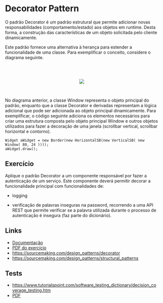 # Decorator Pattern
O padrão Decorator é um padrão estrutural que permite adicionar novas responsabilidades (comportamento/estado) aos objetos em runtime. Desta forma, a construção das características de um objeto solicitada pelo cliente dinamicamente.

Este padrão fornece uma alternativa à herança para estender a funcionalidade de uma classe. Para exemplificar o conceito, considere o diagrama seguinte.


<br><br>
<p align="center">
  <img src="https://argon7.github.io/TrabalhosES2/DecoratorPattern/resources/Decorator.png">
</p>
<br>

No diagrama anterior, a classe Window representa o objeto principal do padrão, enquanto que a classe Decorator e derivadas representam a lógica adicional que pode ser adicionada ao objeto principal dinamicamente. Para exemplificar, o código seguinte adiciona os elementos necessários para criar uma estrutura composta pelo objeto principal Window e outros objetos utilizados para fazer a decoração de uma janela (scrollbar vertical, scrollbar horizontal e contorno).

```
Widget aWidget = new Border(new HorizontalSB(new VerticalSB( new Window( 80, 24 ))));
aWidget.draw();
```


## Exercício

Aplique o padrão Decorator a um componente responsável por fazer a autenticação de um serviço. Este componente deverá permitir decorar a funcionalidade principal com funcionalidades de:

- logging

- verificação de palavras inseguras na password, recorrendo a uma API REST que permite verificar se a palavra utilizada durante o processo de autenticação é insegura (faz parte do dicionário).

## Links

* [Documentação](https://argon7.github.io/TrabalhosES2/DecoratorPattern/javadoc/index.html)
* [PDF do exercício](https://argon7.github.io/TrabalhosES2/DecoratorPattern/resources/ExDecoratorPattern.pdf)
* https://sourcemaking.com/design_patterns/decorator
* https://sourcemaking.com/design_patterns/structural_patterns

## Tests

* https://www.tutorialspoint.com/software_testing_dictionary/decision_coverage_testing.htm
* [PDF](https://argon7.github.io/TrabalhosES2/DecoratorPattern/resources/TDecoratorPattern.pdf)

